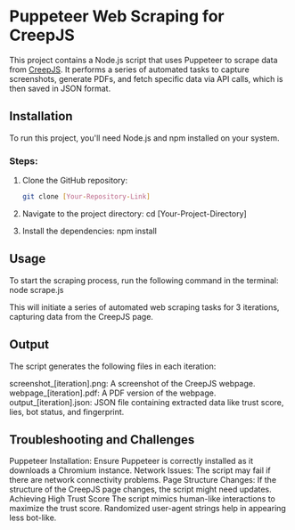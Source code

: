# Puppeteer Web Scraping for CreepJS

This project contains a Node.js script that uses Puppeteer to scrape data from [CreepJS](https://abrahamjuliot.github.io/creepjs/). It performs a series of automated tasks to capture screenshots, generate PDFs, and fetch specific data via API calls, which is then saved in JSON format.

## Installation

To run this project, you'll need Node.js and npm installed on your system.

### Steps:

1. Clone the GitHub repository:
   ```bash
   git clone [Your-Repository-Link]

2. Navigate to the project directory:
cd [Your-Project-Directory]

3. Install the dependencies:
npm install

## Usage
To start the scraping process, run the following command in the terminal:
node scrape.js

This will initiate a series of automated web scraping tasks for 3 iterations, capturing data from the CreepJS page.

## Output
The script generates the following files in each iteration:

screenshot_[iteration].png: A screenshot of the CreepJS webpage.
webpage_[iteration].pdf: A PDF version of the webpage.
output_[iteration].json: JSON file containing extracted data like trust score, lies, bot status, and fingerprint.

## Troubleshooting and Challenges
Puppeteer Installation: Ensure Puppeteer is correctly installed as it downloads a Chromium instance.
Network Issues: The script may fail if there are network connectivity problems.
Page Structure Changes: If the structure of the CreepJS page changes, the script might need updates.
Achieving High Trust Score
The script mimics human-like interactions to maximize the trust score.
Randomized user-agent strings help in appearing less bot-like.
